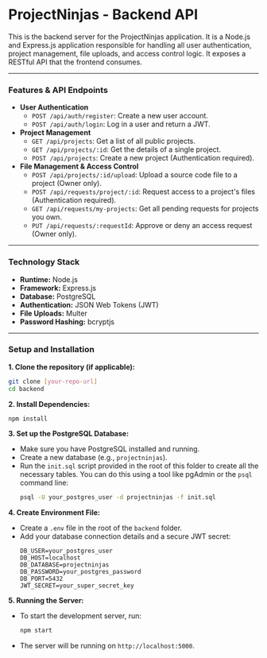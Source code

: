 # ProjectNinjas - Backend API

This is the backend server for the ProjectNinjas application. It is a Node.js and Express.js application responsible for handling all user authentication, project management, file uploads, and access control logic. It exposes a RESTful API that the frontend consumes.

---

### Features & API Endpoints

-   **User Authentication**
    -   `POST /api/auth/register`: Create a new user account.
    -   `POST /api/auth/login`: Log in a user and return a JWT.
-   **Project Management**
    -   `GET /api/projects`: Get a list of all public projects.
    -   `GET /api/projects/:id`: Get the details of a single project.
    -   `POST /api/projects`: Create a new project (Authentication required).
-   **File Management & Access Control**
    -   `POST /api/projects/:id/upload`: Upload a source code file to a project (Owner only).
    -   `POST /api/requests/project/:id`: Request access to a project's files (Authentication required).
    -   `GET /api/requests/my-projects`: Get all pending requests for projects you own.
    -   `PUT /api/requests/:requestId`: Approve or deny an access request (Owner only).

---

### Technology Stack

-   **Runtime:** Node.js
-   **Framework:** Express.js
-   **Database:** PostgreSQL
-   **Authentication:** JSON Web Tokens (JWT)
-   **File Uploads:** Multer
-   **Password Hashing:** bcryptjs

---

### Setup and Installation

**1. Clone the repository (if applicable):**
   ```bash
   git clone [your-repo-url]
   cd backend
```

**2. Install Dependencies:**

```bash
npm install
```

**3. Set up the PostgreSQL Database:**

  - Make sure you have PostgreSQL installed and running.
  - Create a new database (e.g., `projectninjas`).
  - Run the `init.sql` script provided in the root of this folder to create all the necessary tables. You can do this using a tool like pgAdmin or the `psql` command line:
    ```bash
    psql -U your_postgres_user -d projectninjas -f init.sql
    ```

**4. Create Environment File:**

  - Create a `.env` file in the root of the `backend` folder.
  - Add your database connection details and a secure JWT secret:
    ```env
    DB_USER=your_postgres_user
    DB_HOST=localhost
    DB_DATABASE=projectninjas
    DB_PASSWORD=your_postgres_password
    DB_PORT=5432
    JWT_SECRET=your_super_secret_key
    ```

**5. Running the Server:**

  - To start the development server, run:
    ```bash
    npm start
    ```
  - The server will be running on `http://localhost:5000`. 
